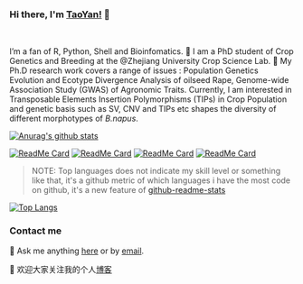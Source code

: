 ### Hi there, I'm [TaoYan!](https://taoyan.netlify.app) 👋

<br />

I’m a fan of R, Python, Shell and Bioinfomatics. 🔭 I am a PhD student of Crop Genetics and Breeding at the @Zhejiang University Crop Science Lab. 🌱  My Ph.D research work covers a range of issues : Population Genetics Evolution and Ecotype Divergence Analysis of oilseed Rape, Genome-wide Association Study (GWAS) of Agronomic Traits. Currently, I am interested in Transposable Elements Insertion Polymorphisms (TIPs) in Crop Population and genetic basis such as SV, CNV and TIPs etc shapes the diversity of different morphotypes of *B.napus*.



[![Anurag's github stats](https://github-readme-stats.vercel.app/api?username=YTLogos&show_icons=true&theme=synthwave)](https://github.com/YTLogos/YTLogos)


[![ReadMe Card](https://github-readme-stats.vercel.app/api/pin/?username=YTLogos&repo=BnaSNPDB)](https://github.com/YTLogos/BnaSNPDB)
[![ReadMe Card](https://github-readme-stats.vercel.app/api/pin/?username=YTLogos&repo=Bna_GWAS_Cloud)](https://github.com/YTLogos/BnaGWAS)
[![ReadMe Card](https://github-readme-stats.vercel.app/api/pin/?username=YTLogos&repo=TaoYan)](https://github.com/YTLogos/TaoYan)
[![ReadMe Card](https://github-readme-stats.vercel.app/api/pin/?username=YTLogos&repo=ttplot)](https://github.com/YTLogos/ttplot)


> NOTE: Top languages does not indicate my skill level or something like that, it's a github metric of which languages i have the most code on github, it's a new feature of [github-readme-stats](https://github.com/anuraghazra/github-readme-stats)

[![Top Langs](https://github-readme-stats.vercel.app/api/top-langs/?username=YTLogos&layout=compact)](https://github.com/YTLogos)


### Contact me

💬 Ask me anything
[here](https://github.com/YTLogos/YTLogos/issues) or by
[email](mailto:tyan@zju.edu.cn).


🙂 欢迎大家关注我的个人[博客](https://taoyan.netlify.app)
